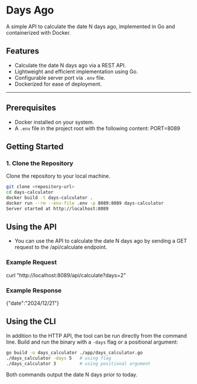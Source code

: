 # Days Ago

A simple API to calculate the date N days ago, implemented in Go and containerized with Docker.

## Features

- Calculate the date N days ago via a REST API.
- Lightweight and efficient implementation using Go.
- Configurable server port via `.env` file.
- Dockerized for ease of deployment.

---

## Prerequisites

- Docker installed on your system.
- A `.env` file in the project root with the following content:
PORT=8089


## Getting Started

### 1. Clone the Repository
Clone the repository to your local machine.

```bash
git clone <repository-url>
cd days-calculator
docker build -t days-calculator .
docker run --rm --env-file .env -p 8089:8089 days-calculator
Server started at http://localhost:8089
```

## Using the API

- You can use the API to calculate the date N days ago by sending a GET request to the /api/calculate endpoint.


### Example Request
curl "http://localhost:8089/api/calculate?days=2"


### Example Response
{"date":"2024/12/21"}

## Using the CLI

In addition to the HTTP API, the tool can be run directly from the command line.
Build and run the binary with a `-days` flag or a positional argument:

```bash
go build -o days_calculator ./app/days_calculator.go
./days_calculator -days 5   # using flag
./days_calculator 3         # using positional argument
```

Both commands output the date N days prior to today.


